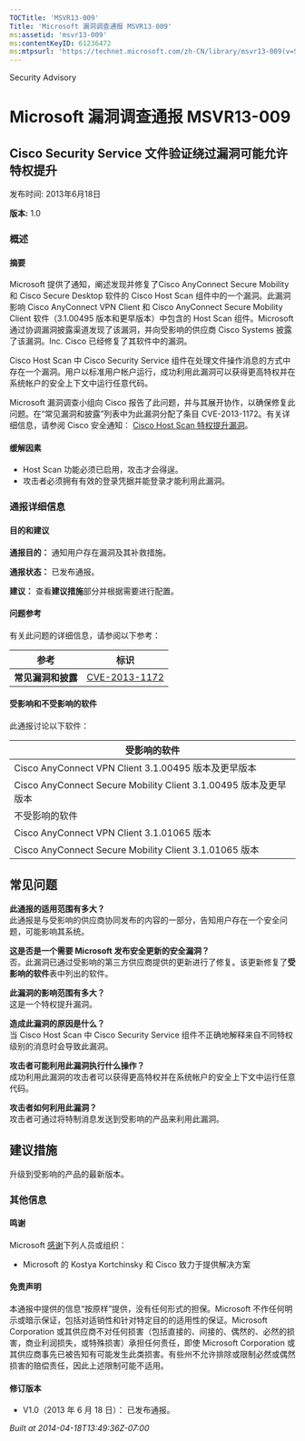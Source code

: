 ```yaml
---
TOCTitle: 'MSVR13-009'
Title: 'Microsoft 漏洞调查通报 MSVR13-009'
ms:assetid: 'msvr13-009'
ms:contentKeyID: 61236472
ms:mtpsurl: 'https://technet.microsoft.com/zh-CN/library/msvr13-009(v=Security.10)'
---
```


Security Advisory

Microsoft 漏洞调查通报 MSVR13-009
=================================

Cisco Security Service 文件验证绕过漏洞可能允许特权提升
-------------------------------------------------------

发布时间: 2013年6月18日

**版本:** 1.0

### 概述

#### 摘要

Microsoft 提供了通知，阐述发现并修复了Cisco AnyConnect Secure Mobility 和 Cisco Secure Desktop 软件的 Cisco Host Scan 组件中的一个漏洞。此漏洞影响 Cisco AnyConnect VPN Client 和 Cisco AnyConnect Secure Mobility Client 软件（3.1.00495 版本和更早版本）中包含的 Host Scan 组件。Microsoft 通过协调漏洞披露渠道发现了该漏洞，并向受影响的供应商 Cisco Systems 披露了该漏洞。Inc. Cisco 已经修复了其软件中的漏洞。

Cisco Host Scan 中 Cisco Security Service 组件在处理文件操作消息的方式中存在一个漏洞。用户以标准用户帐户运行，成功利用此漏洞可以获得更高特权并在系统帐户的安全上下文中运行任意代码。

Microsoft 漏洞调查小组向 Cisco 报告了此问题，并与其展开协作，以确保修复此问题。在“常见漏洞和披露”列表中为此漏洞分配了条目 CVE-2013-1172。有关详细信息，请参阅 Cisco 安全通知： [Cisco Host Scan 特权提升漏洞](http://tools.cisco.com/security/center/content/ciscosecuritynotice/cve-2013-1172)。

#### 缓解因素

-   Host Scan 功能必须已启用，攻击才会得逞。
-   攻击者必须拥有有效的登录凭据并能登录才能利用此漏洞。

### 通报详细信息

#### 目的和建议

**通报目的：** 通知用户存在漏洞及其补救措施。

**通报状态：** 已发布通报。

**建议：** 查看**建议措施**部分并根据需要进行配置。

#### 问题参考

有关此问题的详细信息，请参阅以下参考：

| 参考               | 标识                                                                             |
|--------------------|----------------------------------------------------------------------------------|
| **常见漏洞和披露** | [CVE-2013-1172](http://www.cve.mitre.org/cgi-bin/cvename.cgi?name=cve-2013-1172) |

#### 受影响和不受影响的软件

此通报讨论以下软件：

| 受影响的软件                                                     |
|------------------------------------------------------------------|
| Cisco AnyConnect VPN Client 3.1.00495 版本及更早版本             |
| Cisco AnyConnect Secure Mobility Client 3.1.00495 版本及更早版本 |
| 不受影响的软件                                                   |
| Cisco AnyConnect VPN Client 3.1.01065 版本                       |
| Cisco AnyConnect Secure Mobility Client 3.1.01065 版本           |

常见问题
--------


**此通报的适用范围有多大？**  
此通报是与受影响的供应商协同发布的内容的一部分，告知用户存在一个安全问题，可能影响其系统。

**这是否是一个需要 Microsoft 发布安全更新的安全漏洞？**  
否。此漏洞已通过受影响的第三方供应商提供的更新进行了修复。该更新修复了**受影响的软件**表中列出的软件。

**此漏洞的影响范围有多大？**  
这是一个特权提升漏洞。

**造成此漏洞的原因是什么？**  
当 Cisco Host Scan 中 Cisco Security Service 组件不正确地解释来自不同特权级别的消息时会导致此漏洞。

**攻击者可能利用此漏洞执行什么操作？**  
成功利用此漏洞的攻击者可以获得更高特权并在系统帐户的安全上下文中运行任意代码。

**攻击者如何利用此漏洞？**  
攻击者可通过将特制消息发送到受影响的产品来利用此漏洞。

建议措施
--------


升级到受影响的产品的最新版本。

### 其他信息

#### 鸣谢

Microsoft [感谢](http://go.microsoft.com/fwlink/?linkid=21127)下列人员或组织：

-   Microsoft 的 Kostya Kortchinsky 和 Cisco 致力于提供解决方案

#### 免责声明

本通报中提供的信息“按原样”提供，没有任何形式的担保。Microsoft 不作任何明示或暗示保证，包括对适销性和针对特定目的的适用性的保证。Microsoft Corporation 或其供应商不对任何损害（包括直接的、间接的、偶然的、必然的损害，商业利润损失，或特殊损害）承担任何责任，即使 Microsoft Corporation 或其供应商事先已被告知有可能发生此类损害。有些州不允许排除或限制必然或偶然损害的赔偿责任，因此上述限制可能不适用。

#### 修订版本

-   V1.0（2013 年 6 月 18 日）： 已发布通报。

*Built at 2014-04-18T13:49:36Z-07:00*
